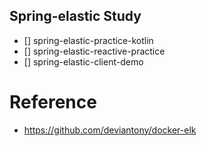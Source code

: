 ## Spring-elastic Study

* [] spring-elastic-practice-kotlin
* [] spring-elastic-reactive-practice
* [] spring-elastic-client-demo


# Reference
* https://github.com/deviantony/docker-elk